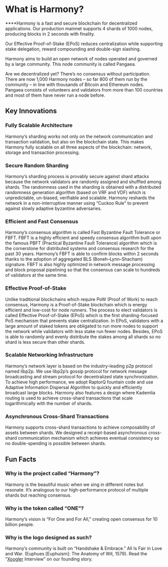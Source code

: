 # What is Harmony?‌

**‌**Harmony is a fast and secure blockchain for decentralized applications. Our production mainnet supports 4 shards of 1000 nodes, producing blocks in 2 seconds with finality.

Our Effective Proof-of-Stake (EPoS) reduces centralization while supporting stake delegation, reward compounding and double-sign slashing.

Harmony aims to build an open network of nodes operated and governed by a large community. This node community is called Pangaea.

Are we decentralized yet? There’s no consensus without participation. There are now 1,000 Harmony nodes – so far 800 of them run by the community – in line with thousands of Bitcoin and Ethereum nodes. Pangaea consists of volunteers and validators from more than 100 countries and most of them have never run a node before.

## Key Innovations

### Fully Scalable Architecture

Harmony’s sharding works not only on the network communication and transaction validation, but also on the blockchain state. This makes Harmony fully scalable on all three aspects of the blockchain: network, storage and transaction processing.

### Secure Random Sharding

Harmony’s sharding process is provably secure against shard attacks because the network validators are randomly assigned and shuffled among shards. The randomness used in the sharding is obtained with a distributed randomness generation algorithm (based on VRF and VDF) which is unpredictable, un-biased, verifiable and scalable. Harmony reshards the network in a non-interruptive manner using “Cuckoo Rule” to prevent against slowly adaptive byzantine adversaries.

### Efficient and Fast Consensus

Harmony’s consensus algorithm is called Fast Byzantine Fault Tolerance or FBFT. FBFT is a highly efficient and speedy consensus algorithm built upon the famous PBFT (Practical Byzantine Fault Tolerance) algorithm which is the cornerstone for distributed systems and consensus research for the past 30 years. Harmony’s FBFT is able to confirm blocks within 2 seconds thanks to the adoption of aggregated BLS (Boneh–Lynn–Shacham) signature. FBFT is also highly optimized in network message processing and block proposal pipelining so that the consensus can scale to hundreds of validators at the same time.

### Effective Proof-of-Stake

Unlike traditional blockchains which require PoW (Proof of Work) to reach consensus, Harmony is a Proof-of-Stake blockchain which is energy efficient and low-cost for node runners. The process to elect validators is called Effective Proof-of-Stake (EPoS) which is the first sharding-focused PoS mechanism that prevents stake centralization. In EPoS, validators with a large amount of staked tokens are obligated to run more nodes to support the network while validators with less stake run fewer nodes. Besides, EPoS is able to randomly and evenly distribute the stakes among all shards so no shard is less secure than other shards.

### Scalable Networking Infrastructure

Harmony’s network layer is based on the industry-leading p2p protocol named libp2p. We use libp2p’s gossip protocol for network message broadcasting and stream protocol for decentralized state synchronization. To achieve high performance, we adopt RaptorQ fountain code and use Adaptive Information Dispersal Algorithm to quickly and efficiently broadcast large blocks. Harmony also features a design where Kademlia routing is used to achieve cross-shard transactions that scale logarithmically with the number of shards.

### Asynchronous Cross-Shard Transactions

Harmony supports cross-shard transactions to achieve composability of assets between shards. We designed a receipt-based asynchronous cross-shard communication mechanism which achieves eventual consistency so no double-spending is possible between shards.

## Fun Facts

### **Why is the project called “Harmony”?**

Harmony is the beautiful music when we sing in different notes but resonate. It’s analogous to our high-performance protocol of multiple shards but reaching consensus.

### **Why is the token called “ONE”?**

Harmony’s vision is “For One and For All,” creating open consensus for 10 billion people.

### **Why is the logo designed as such?**

Harmony’s community is built on “Handshake & Embrace.” All Is Fair in Love and War. (Euphues \[Euphuism]: The Anatomy of Wit, 1579). Read the “[Xoogler](https://harmony.one/xoogler) Interview” on our founding story.
